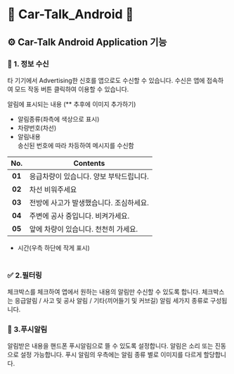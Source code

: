 # 📱 Car-Talk_Android 📱
## ⚙ Car-Talk Android Application 기능
### 📢 1. 정보 수신
타 기기에서 Advertising한 신호를 앱으로도 수신할 수 있습니다.
수신은 앱에 접속하여 모드 작동 버튼 클릭하여 이용할 수 있습니다. <br>

알림에 표시되는 내용  (** 추후에 이미지 추가하기)
* 알림종류(좌측에 색상으로 표시)
* 차량번호(차선)
* 알림내용 <br>
송신된 번호에 따라 차등하여 메시지를 수신함 <br>

|__No.__|__Contents__|
|:-----:|------------------------------------|
|__01__|응급차량이 있습니다. 양보 부탁드립니다.|
|__02__|차선 비워주세요|
|__03__|전방에 사고가 발생했습니다. 조심하세요.|
|__04__|주변에 공사 중입니다. 비켜가세요.|
|__05__|앞에 차량이 있습니다. 천천히 가세요.|

* 시간(우측 하단에 작게 표시) <br><br>

### ✅ 2.필터링
체크박스를 체크하여 앱에서 원하는 내용의 알림만 수신할 수 있도록 합니다.
체크박스는 응급알림 / 사고 및 공사 알림 / 기타(끼어들기 및 커브길) 알림 세가지 종류로 구성됩니다. <br>

### 🔔 3.푸시알림
알림받은 내용을 핸드폰 푸시알림으로 뜰 수 있도록 설정합니다.
알림은 소리 또는 진동으로 설정 가능합니다.
푸시 알림의 우측에는 알림 종류 별로 이미지를 다르게 할당합니다.
